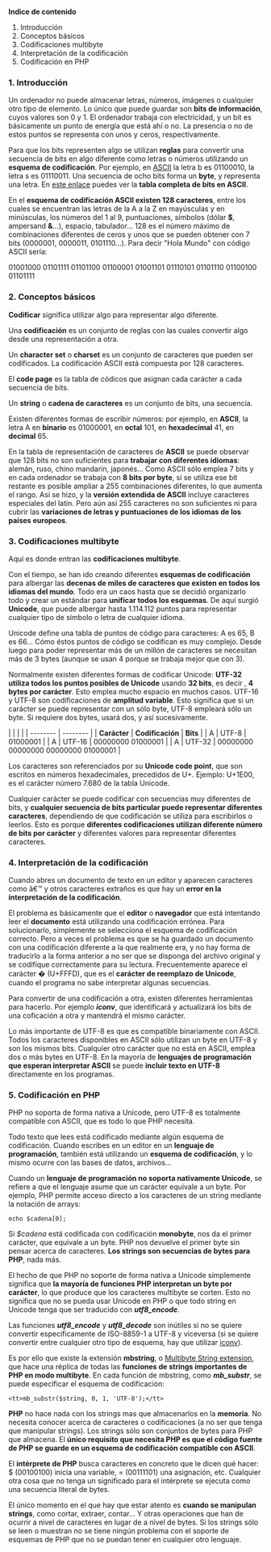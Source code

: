 **Indice de contenido**

1.  Introducción
2.  Conceptos básicos
3.  Codificaciones multibyte
4.  Interpretación de la codificación
5.  Codificación en PHP

### 1. Introducción

Un ordenador no puede almacenar letras, números, imágenes o cualquier otro tipo de elemento. Lo único que puede guardar son **bits de información**, cuyos valores son 0 y 1\. El ordenador trabaja con electricidad, y un bit es básicamente un punto de energía que está ahí o no. La presencia o no de estos puntos se representa con unos y ceros, respectivamente.

Para que los bits representen algo se utilizan **reglas** para convertir una secuencia de bits en algo diferente como letras o números utilizando un **esquema de codificación**. Por ejemplo, en [ASCII](https://es.wikipedia.org/wiki/ASCII) la letra b es 01100010, la letra s es 01110011\. Una secuencia de ocho bits forma un **byte**, y representa una letra. En [este enlace](http://www.ascii-code.com/) puedes ver la **tabla completa de bits en ASCII**. 

En el **esquema de codificación ASCII existen 128 caracteres**, entre los cuales se encuentran las letras de la A a la Z en mayúsculas y en minúsculas, los números del 1 al 9, puntuaciones, símbolos (dólar **$**, ampersand **&**...), espacio, tabulador... 128 es el número máximo de combinaciones diferentes de ceros y unos que se pueden obtener con 7 bits (0000001, 0000011, 0101110...). Para decir "Hola Mundo" con código ASCII sería:

01001000 01101111 01101100 01100001 01001101 01110101 01101110 01100100 01101111

### 2. Conceptos básicos

**Codificar** significa utilizar algo para representar algo diferente.

Una **codificación** es un conjunto de reglas con las cuales convertir algo desde una representación a otra. 

Un **character set** o **charset** es un conjunto de caracteres que pueden ser codificados. La codificación ASCII está compuesta por 128 caracteres.

El **code page** es la tabla de códicos que asignan cada carácter a cada secuencia de bits. 

Un **string** o **cadena de caracteres** es un conjunto de bits, una secuencia. 

Existen diferentes formas de escribir números: por ejemplo, en **ASCII**, la letra A en **binario** es 01000001, en **octal** 101, en **hexadecimal** 41, en **decimal** 65. 

En la tabla de representación de caracteres de **ASCII** se puede observar que 128 bits no son suficientes para **trabajar con diferentes idiomas**: alemán, ruso, chino mandarín, japonés... Como ASCII sólo emplea 7 bits y en cada ordenador se trabaja con **8 bits por byte**, si se utiliza ese bit restante es posible ampliar a 255 combinaciones diferentes, lo que aumenta el rango. Así se hizo, y la **versión extendida de ASCII** incluye caracteres especiales del latín. Pero aún así 255 caracteres no son suficientes ni para cubrir las **variaciones de letras y puntuaciones de los idiomas de los países europeos**. 

### 3. Codificaciones multibyte

Aquí es donde entran las **codificaciones multibyte**. 

Con el tiempo, se han ido creando diferentes **esquemas de codificación** para albergar las **decenas de miles de caracteres que existen en todos los idiomas del mundo**. Todo era un caos hasta que se decidió organizarlo todo y crear un estándar para **unificar todos los esquemas**. De aquí surgió **Unicode**, que puede albergar hasta 1.114.112 puntos para representar cualquier tipo de símbolo o letra de cualquier idioma. 

Unicode define una tabla de puntos de código para caracteres: A es 65, B es 66... Cómo éstos puntos de código se codifican es muy complejo. Desde luego para poder representar más de un millón de caracteres se necesitan más de 3 bytes (aunque se usan 4 porque se trabaja mejor que con 3).

Normalmente existen diferentes formas de codificar Unicode: **UTF-32 utiliza todos los puntos posibles de Unicode** usando **32 bits**, es decir , **4 bytes por carácter**. Esto emplea mucho espacio en muchos casos. UTF-16 y UTF-8 son codificaciones de **amplitud variable**. Esto significa que si un carácter se puede representar con un sólo byte, UTF-8 empleará sólo un byte. Si requiere dos bytes, usará dos, y así sucesivamente.

| | | |
| -------- | -------- |
| **Carácter** | **Codificación** | **Bits** |
| A | UTF-8 | 01000001 |
| A | UTF-16 | 00000000 01000001 |
| A | UTF-32 | 00000000 00000000 00000000 01000001 |

Los caracteres son referenciados por su **Unicode code point**, que son escritos en números hexadecimales, precedidos de U+. Ejemplo: U+1E00, es el carácter número 7.680 de la tabla Unicode.

Cualquier carácter se puede codificar con secuencias muy diferentes de bits, y **cualquier secuencia de bits particular puede representar diferentes caracteres**, dependiendo de que codificación se utiliza para escribirlos o leerlos. Esto es porque **diferentes codificaciones utilizan diferente número de bits por carácter** y diferentes valores para representar diferentes caracteres. 

### 4. Interpretación de la codificación

Cuando abres un documento de texto en un editor y aparecen caracteres como â€™ y otros caracteres extraños es que hay un **error en la interpretación de la codificación**.

El problema es básicamente que el **editor** o **navegador** que está intentando leer el **documento** está utilizando una codificación errónea. Para solucionarlo, simplemente se selecciona el esquema de codificación correcto. Pero a veces el problema es que se ha guardado un documento con una codificación diferente a la que realmente era, y no hay forma de traducirlo a la forma anterior a no ser que se disponga del archivo original y se codifique correctamente para su lectura. Frecuentemente aparece el carácter � (U+FFFD), que es el **carácter de reemplazo de Unicode**, cuando el programa no sabe interpretar algunas secuencias.

Para convertir de una codificación a otra, existen diferentes herramientas para hacerlo. Por ejemplo _**iconv**_, que identificará  y actualizará los bits de una coficación a otra y mantendrá el mismo carácter.

Lo más importante de UTF-8 es que es compatible binariamente con ASCII. Todos los caracteres disponibles en ASCII sólo utilizan un byte en UTF-8 y son los mismos bits. Cualquier otro carácter que no está en ASCII, emplea dos o más bytes en UTF-8\. En la mayoría de **lenguajes de programación que esperan interpretar ASCII** se puede **incluir texto en UTF-8** directamente en los programas.

### 5. Codificación en PHP

PHP no soporta de forma nativa a Unicode, pero UTF-8 es totalmente compatible con ASCII, que es todo lo que PHP necesita.

Todo texto que lees está codificado mediante algún esquema de codificación. Cuando escribes en un editor en un **lenguaje de programación**, también está utilizando un **esquema de codificación**, y lo mismo ocurre con las bases de datos, archivos...

Cuando un **lenguaje de programación no soporta nativamente Unicode**, se refiere a que el lenguaje asume que un carácter equivale a un byte. Por ejemplo, PHP permite acceso directo a los caracteres de un string mediante la notación de arrays: 

```
echo $cadena[0];
```

Si _$cadena_ está codificada con codificación **monobyte**, nos da el primer carácter, que equivale a un byte. PHP nos devuelve el primer byte sin pensar acerca de caracteres. **Los strings son secuencias de bytes para PHP**, nada más.

El hecho de que PHP no soporte de forma nativa a Unicode simplemente significa que **la mayoría de funciones PHP interpretan un byte por carácter**, lo que produce que los caracteres multibyte se corten. Esto no significa que no se pueda usar Unicode en PHP o que todo string en Unicode tenga que ser traducido con _**utf8_encode**_.

Las funciones _**utf8_encode**_ y _**utf8_decode**_ son inútiles si no se quiere convertir específicamente de ISO-8859-1 a UTF-8  y viceversa (si se quiere convertir entre cualquier otro tipo de esquema, hay que utilizar [iconv](http://www.php.net/manual/en/function.iconv.php)).

Es por ello que existe la extensión **mbstring**, o [Multibyte String extension](http://www.php.net/manual/en/book.mbstring.php), que hace una réplica de todas las **funciones de strings importantes de PHP en modo multibyte**. En cada función de mbstring, como _**mb_substr**_, se puede especificar el esquema de codificación:
```
<tt>mb_substr($string, 0, 1, 'UTF-8');</tt>

```

**PHP** no hace nada con los strings mas que almacenarlos en la **memoria**. No necesita conocer acerca de caracteres o codificaciones (a no ser que tenga que manipular strings). Los strings sólo son conjuntos de bytes para PHP que almacena. El **único requisito que necesita PHP es que el código fuente de PHP se guarde en un esquema de codificación compatible con ASCII**.

El **intérprete de PHP** busca caracteres en concreto que le dicen qué hacer: $ (00100100) inicia una variable, = (00111101) una asignación, etc. Cualquier otra cosa que no tenga un significado para el intérprete se ejecuta como una secuencia literal de bytes.

El único momento en el que hay que estar atento es **cuando se manipulan strings**, como cortar, extraer, contar... Y otras operaciones que han de ocurrir a nivel de caracteres en lugar de a nivel de bytes. Si los strings sólo se leen o muestran no se tiene ningún problema con el soporte de esquemas de PHP que no se puedan tener en cualquier otro lenguaje.